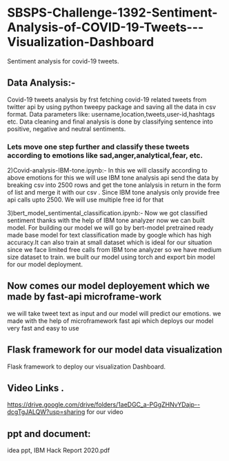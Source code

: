 # SBSPS-Challenge-1392-Sentiment-Analysis-of-COVID-19-Tweets---Visualization-Dashboard

Sentiment analysis for covid-19 tweets.

## Data Analysis:-
Covid-19 tweets analysis by frst fetching covid-19 related tweets from twitter api by using python tweepy package and saving all the data in csv format.
Data parameters like: username,location,tweets,user-id,hashtags etc. Data cleaning and final analysis is done by classifying sentence into positive, negative and neutral sentiments.

### Lets move one step further and classify these tweets according to emotions like sad,anger,analytical,fear, etc.

2)Covid-analysis-IBM-tone.ipynb:- In this we will classify according to above emotions for this we will use IBM tone analysis api 
send the data by breaking csv into 2500 rows and get the tone anlalysis in return in the form of list and merge it with our csv .
Since IBM tone analysis only provide free api calls upto 2500. We will use multiple free id for that
 
3)bert_model_sentimental_classification.ipynb:- Now we got classified sentiment thanks with the help of IBM tone analyzer now we can built model.
For building our model we will go by bert-model pretrained ready made base model for text classification made by google which has high accuracy.It can also train at small dataset which is ideal for our situation since we face limited free calls from IBM tone analyzer so we have medium size dataset to train.
we built our model using torch and export bin model for our model deployment.

## Now comes our model deployement which we made by fast-api microframe-work 
we will take tweet text as input and our model will predict our emotions.
we made with the help of microframework fast api which deploys our model very fast and easy to use 

## Flask framework for our model data visualization
Flask framework to deploy our visualization Dashboard.

## Video Links .
https://drive.google.com/drive/folders/1aeDGC_a-PGgZHNvYDajp--dcgTgJALQW?usp=sharing
for our video 

## ppt and document:
idea ppt,
IBM Hack Report 2020.pdf

